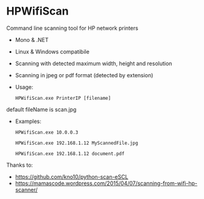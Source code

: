 # HPWifiScan

Command line scanning tool for HP network printers

- Mono & .NET
- Linux & Windows compatibile
- Scanning with detected maximum width, height and resolution
- Scanning in jpeg or pdf format (detected by extension)

- Usage:

  `HPWifiScan.exe PrinterIP [filename]`

 default fileName is scan.jpg


- Examples:

  `HPWifiScan.exe 10.0.0.3`

  `HPWifiScan.exe 192.168.1.12 MyScannedFile.jpg`
  
  `HPWifiScan.exe 192.168.1.12 document.pdf`



Thanks to:

- https://github.com/kno10/python-scan-eSCL
- https://mamascode.wordpress.com/2015/04/07/scanning-from-wifi-hp-scanner/
